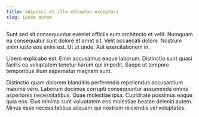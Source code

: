 ```yaml
---
title: adipisci et illo voluptas excepturi
slug: ipsam autem
---
```


Sunt sed sit consequuntur eveniet officiis eum architecto et velit. Numquam ea consequatur sunt dolore et amet sit. Velit occaecati dolore. Nostrum enim iusto eos enim est. Ut ut unde. Aut exercitationem in.

Libero explicabo est. Enim accusamus eaque laborum. Distinctio sunt quasi facilis ea voluptatem tenetur harum qui impedit. Saepe ut tempore temporibus illum aspernatur magnam sunt.

Distinctio quam dolorem blanditiis perferendis repellendus accusantium maxime vero. Laborum ducimus corrupti consequuntur assumenda omnis asperiores necessitatibus. Quae molestiae ipsa. Cupiditate possimus eaque quia eos. Eius minima sunt voluptatem eos molestiae beatae deleniti autem. Minus esse necessitatibus aliquam qui nostrum reiciendis vel voluptates.
